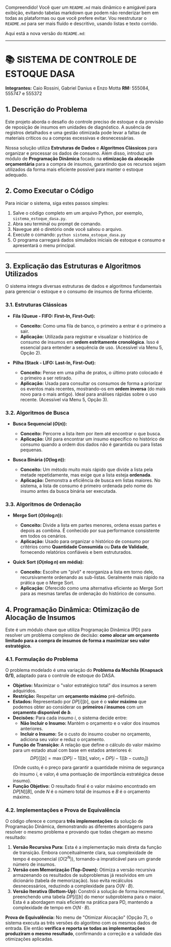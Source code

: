 Compreendido\! Você quer um `README.md` mais dinâmico e amigável para exibição, evitando tabelas markdown que podem não renderizar bem em todas as plataformas ou que você prefere evitar. Vou reestruturar o `README.md` para ser mais fluído e descritivo, usando listas e texto corrido.

Aqui está a nova versão do `README.md`:

---

# 📚 SISTEMA DE CONTROLE DE ESTOQUE DASA

**Integrantes:** Caio Rossini, Gabriel Danius e Enzo Motta
**RM:** 555084, 555747 e 555372



## 1. Descrição do Problema

Este projeto aborda o desafio do controle preciso de estoque e da previsão de reposição de insumos em unidades de diagnóstico. A ausência de registros detalhados e uma gestão otimizada pode levar a faltas de materiais críticos ou a compras excessivas e desnecessárias.

Nossa solução utiliza **Estruturas de Dados** e **Algoritmos Clássicos** para organizar e processar os dados de consumo. Além disso, introduz um módulo de **Programação Dinâmica** focado na **otimização da alocação orçamentária** para a compra de insumos, garantindo que os recursos sejam utilizados da forma mais eficiente possível para manter o estoque adequado.

## 2. Como Executar o Código

Para iniciar o sistema, siga estes passos simples:

1.  Salve o código completo em um arquivo Python, por exemplo, `sistema_estoque_dasa.py`.
2.  Abra seu terminal ou prompt de comando.
3.  Navegue até o diretório onde você salvou o arquivo.
4.  Execute o comando: `python sistema_estoque_dasa.py`
5.  O programa carregará dados simulados iniciais de estoque e consumo e apresentará o menu principal.

---

## 3. Explicação das Estruturas e Algoritmos Utilizados

O sistema integra diversas estruturas de dados e algoritmos fundamentais para gerenciar o estoque e o consumo de insumos de forma eficiente.

### 3.1. Estruturas Clássicas

* **Fila (Queue - FIFO: First-In, First-Out):**
    * **Conceito:** Como uma fila de banco, o primeiro a entrar é o primeiro a sair.
    * **Aplicação:** Utilizada para registrar e visualizar o histórico de consumo de insumos em **ordem estritamente cronológica**. Isso é essencial para entender a sequência de uso. (Acessível via Menu 5, Opção 2).

* **Pilha (Stack - LIFO: Last-In, First-Out):**
    * **Conceito:** Pense em uma pilha de pratos, o último prato colocado é o primeiro a ser retirado.
    * **Aplicação:** Usada para consultar os consumos de forma a priorizar os eventos mais recentes, mostrando-os em **ordem inversa** (do mais novo para o mais antigo). Ideal para análises rápidas sobre o uso recente. (Acessível via Menu 5, Opção 3).

### 3.2. Algoritmos de Busca

* **Busca Sequencial ($O(n)$):**
    * **Conceito:** Percorre a lista item por item até encontrar o que busca.
    * **Aplicação:** Útil para encontrar um insumo específico no histórico de consumo quando a ordem dos dados não é garantida ou para listas pequenas.

* **Busca Binária ($O(\log n)$):**
    * **Conceito:** Um método muito mais rápido que divide a lista pela metade repetidamente, mas exige que a lista esteja **ordenada**.
    * **Aplicação:** Demonstra a eficiência de busca em listas maiores. No sistema, a lista de consumo é primeiro ordenada pelo nome do insumo antes da busca binária ser executada.

### 3.3. Algoritmos de Ordenação

* **Merge Sort ($O(n \log n)$):**
    * **Conceito:** Divide a lista em partes menores, ordena essas partes e depois as combina. É conhecido por sua performance consistente em todos os cenários.
    * **Aplicação:** Usado para organizar o histórico de consumo por critérios como **Quantidade Consumida** ou **Data de Validade**, fornecendo relatórios confiáveis e bem estruturados.

* **Quick Sort ($O(n \log n)$ em média):**
    * **Conceito:** Escolhe um "pivô" e reorganiza a lista em torno dele, recursivamente ordenando as sub-listas. Geralmente mais rápido na prática que o Merge Sort.
    * **Aplicação:** Oferecido como uma alternativa eficiente ao Merge Sort para as mesmas tarefas de ordenação do histórico de consumo.



## 4. Programação Dinâmica: Otimização de Alocação de Insumos

Este é um módulo chave que utiliza Programação Dinâmica (PD) para resolver um problema complexo de decisão: **como alocar um orçamento limitado para a compra de insumos de forma a maximizar seu valor estratégico.**

### 4.1. Formulação do Problema 

O problema modelado é uma variação do **Problema da Mochila (Knapsack 0/1)**, adaptado para o controle de estoque do DASA.

* **Objetivo:** Maximizar o "valor estratégico total" dos insumos a serem adquiridos.
* **Restrição:** Respeitar um **orçamento máximo** pré-definido.
* **Estados:** Representado por $DP[i][b]$, que é o **valor máximo** que podemos obter ao considerar os **primeiros $i$ insumos** com um **orçamento disponível de $b$**.
* **Decisões:** Para cada insumo $i$, o sistema decide entre:
    * **Não Incluir o Insumo:** Mantém o orçamento e o valor dos insumos anteriores.
    * **Incluir o Insumo:** Se o custo do insumo couber no orçamento, adiciona seu valor e reduz o orçamento.
* **Função de Transição:** A relação que define o cálculo do valor máximo para um estado atual com base em estados anteriores é:
    $$DP[i][b] = \max(DP[i-1][b], \text{valor}_i + DP[i-1][b - \text{custo}_i])$$
    (Onde $\text{custo}_i$ é o preço para garantir a quantidade mínima de segurança do insumo $i$, e $\text{valor}_i$ é uma pontuação de importância estratégica desse insumo).
* **Função Objetivo:** O resultado final é o valor máximo encontrado em $DP[N][B]$, onde $N$ é o número total de insumos e $B$ é o orçamento máximo.

### 4.2. Implementações e Prova de Equivalência
O código oferece e compara **três implementações** da solução de Programação Dinâmica, demonstrando as diferentes abordagens para resolver o mesmo problema e provando que todas chegam ao mesmo resultado:

1.  **Versão Recursiva Pura:** Esta é a implementação mais direta da função de transição. Embora conceitualmente clara, sua complexidade de tempo é exponencial ($O(2^N)$), tornando-a impraticável para um grande número de insumos.
2.  **Versão com Memorização (Top-Down):** Otimiza a versão recursiva armazenando os resultados de subproblemas já resolvidos em um dicionário (tabela de memorização). Isso evita recálculos desnecessários, reduzindo a complexidade para $O(N \cdot B)$.
3.  **Versão Iterativa (Bottom-Up):** Constrói a solução de forma incremental, preenchendo uma tabela $DP[i][b]$ do menor subproblema para o maior. Esta é a abordagem mais eficiente na prática para PD, mantendo a complexidade de tempo em $O(N \cdot B)$.

**Prova de Equivalência:** No menu de "Otimizar Alocação" (Opção 7), o sistema executa as três versões do algoritmo com os mesmos dados de entrada. Ele então **verifica e reporta se todas as implementações produziram o mesmo resultado**, confirmando a correção e a validade das otimizações aplicadas.

